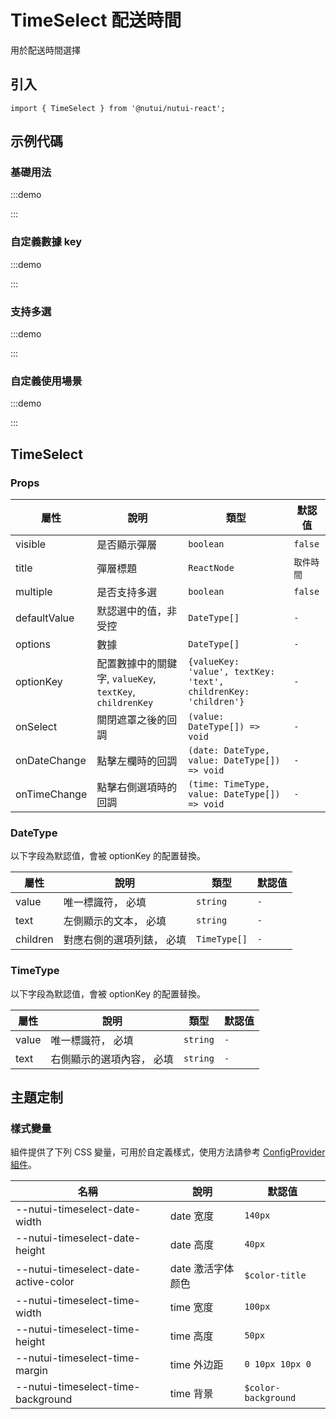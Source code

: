 # TimeSelect 配送時間



用於配送時間選擇

## 引入

```tsx
import { TimeSelect } from '@nutui/nutui-react';
```

## 示例代碼

### 基礎用法

:::demo

<CodeBlock src='h5/demo1.tsx'></CodeBlock>

:::

### 自定義數據 key

:::demo

<CodeBlock src='h5/demo2.tsx'></CodeBlock>

:::

### 支持多選

:::demo

<CodeBlock src='h5/demo3.tsx'></CodeBlock>

:::

### 自定義使用場景

:::demo

<CodeBlock src='h5/demo4.tsx'></CodeBlock>

:::

## TimeSelect

### Props

| 屬性 | 說明 | 類型 | 默認值 |
| --- | --- | --- | --- |
| visible | 是否顯示彈層 | `boolean` | `false` |
| title | 彈層標題 | `ReactNode` | `取件時間` |
| multiple | 是否支持多選 | `boolean` | `false` |
| defaultValue | 默認選中的值，非受控 | `DateType[]` | `-` |
| options | 數據 | `DateType[]` | `-` |
| optionKey | 配置數據中的關鍵字, `valueKey`, `textKey`, `childrenKey` | `{valueKey: 'value', textKey: 'text', childrenKey: 'children'}` | `-` |
| onSelect | 關閉遮罩之後的回調 | `(value: DateType[]) => void` | `-` |
| onDateChange | 點擊左欄時的回調 | `(date: DateType, value: DateType[]) => void` | `-` |
| onTimeChange | 點擊右側選項時的回調 | `(time: TimeType, value: DateType[]) => void` | `-` |

### DateType

以下字段為默認值，會被 optionKey 的配置替換。

| 屬性 | 說明 | 類型 | 默認值 |
| --- | --- | --- | --- |
| value | 唯一標識符， 必填 | `string` | `-` |
| text | 左側顯示的文本， 必填 | `string` | `-` |
| children | 對應右側的選項列錶， 必填 | `TimeType[]` | `-` |

### TimeType

以下字段為默認值，會被 optionKey 的配置替換。

| 屬性 | 說明 | 類型 | 默認值 |
| --- | --- | --- | --- |
| value | 唯一標識符， 必填 | `string` | `-` |
| text | 右側顯示的選項內容， 必填 | `string` | `-` |

## 主題定制

### 樣式變量

組件提供了下列 CSS 變量，可用於自定義樣式，使用方法請參考 [ConfigProvider 組件](#/zh-CN/component/configprovider)。

| 名稱 | 說明 | 默認值 |
| --- | --- | --- |
| \--nutui-timeselect-date-width | date 宽度 | `140px` |
| \--nutui-timeselect-date-height | date 高度 | `40px` |
| \--nutui-timeselect-date-active-color | date 激活字体颜色 | `$color-title` |
| \--nutui-timeselect-time-width | time 宽度 | `100px` |
| \--nutui-timeselect-time-height | time 高度 | `50px` |
| \--nutui-timeselect-time-margin | time 外边距 | `0 10px 10px 0` |
| \--nutui-timeselect-time-background | time 背景 | `$color-background` |
